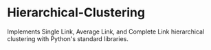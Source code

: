 # Hierarchical-Clustering
Implements Single Link, Average Link, and Complete Link hierarchical clustering with Python's standard libraries.

